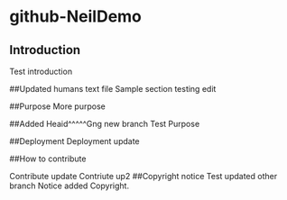 
# github-NeilDemo
## Introduction
Test introduction 

##Updated humans text file
Sample section testing edit

##Purpose
More purpose

##Added Heaid^^^^^Gng new branch
Test Purpose

##Deployment
Deployment update

##How to contribute

Contribute update
Contriute up2
##Copyright notice
Test updated other branch
Notice added
Copyright.
